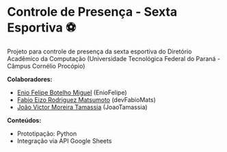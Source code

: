 # Controle de Presença - Sexta Esportiva ⚽
Projeto para controle de presença da sexta esportiva do Diretório Acadêmico da Computação (Universidade Tecnológica Federal do Paraná - Câmpus Cornélio Procópio) <br>

**Colaboradores:**
- [Enio Felipe Botelho Miguel](https://github.com/EnioFelipe) (EnioFelipe)
- [Fabio Eizo Rodriguez Matsumoto](https://github.com/devFabioMats) (devFabioMats)
- [João Victor Moreira Tamassia](https://github.com/JoaoTamassia) (JoaoTamassia)
 
**Conteúdos:**  
- Prototipação: Python
- Integração via API Google Sheets
